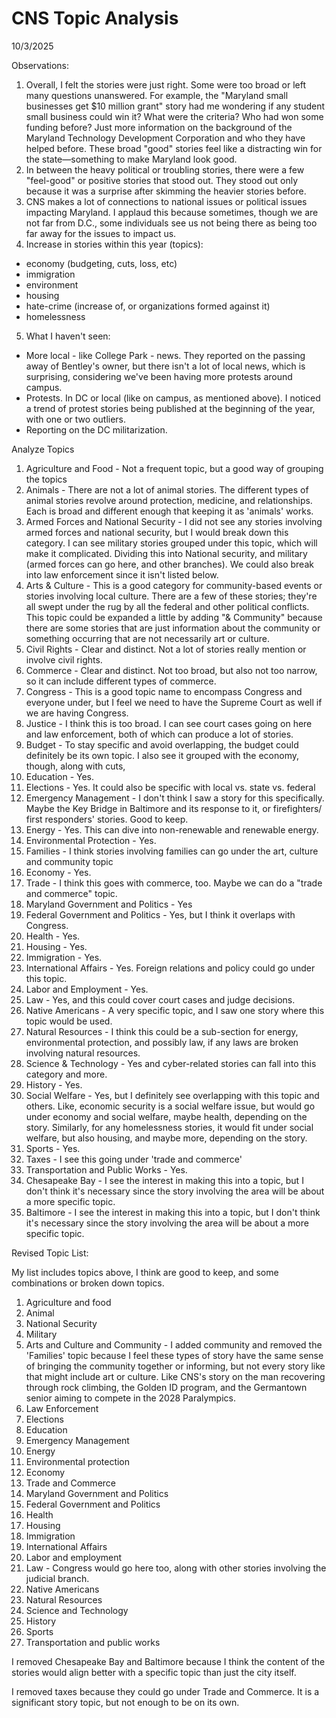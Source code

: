 # CNS Topic Analysis 
10/3/2025

Observations:
1. Overall, I felt the stories were just right. Some were too broad or left many questions unanswered. For example, the "Maryland small businesses get $10 million grant" story had me wondering if any student small business could win it? What were the criteria? Who had won some funding before? Just more information on the background of the Maryland Technology Development Corporation and who they have helped before. These broad "good" stories feel like a distracting win for the state—something to make Maryland look good. 
2. In between the heavy political or troubling stories, there were a few "feel-good" or positive stories that stood out. They stood out only because it was a surprise after skimming the heavier stories before. 
3. CNS makes a lot of connections to national issues or political issues impacting Maryland. I applaud this because sometimes, though we are not far from D.C., some individuals see us not being there as being too far away for the issues to impact us. 
4. Increase in stories within this year (topics):
- economy (budgeting, cuts, loss, etc)
- immigration
- environment
- housing
- hate-crime (increase of, or organizations formed against it)
- homelessness 
5. What I haven't seen:
- More local - like College Park - news. They reported on the passing away of Bentley's owner, but there isn't a lot of local news, which is surprising, considering we've been having more protests around campus. 
- Protests. In DC or local (like on campus, as mentioned above). I noticed a trend of protest stories being published at the beginning of the year, with one or two outliers.
- Reporting on the DC militarization. 

Analyze Topics
1. Agriculture and Food - Not a frequent topic, but a good way of grouping the topics 
2. Animals - There are not a lot of animal stories. The different types of animal stories revolve around protection, medicine, and relationships. Each is broad and different enough that keeping it as 'animals' works. 
3. Armed Forces and National Security - I did not see any stories involving armed forces and national security, but I would break down this category. I can see military stories grouped under this topic, which will make it complicated. Dividing this into National security, and military (armed forces can go here, and other branches). We could also break into law enforcement since it isn't listed below.
4. Arts & Culture - This is a good category for community-based events or stories involving local culture. There are a few of these stories; they're all swept under the rug by all the federal and other political conflicts. This topic could be expanded a little by adding "& Community" because there are some stories that are just information about the community or something occurring that are not necessarily art or culture. 
5. Civil Rights - Clear and distinct. Not a lot of stories really mention or involve civil rights.
6. Commerce - Clear and distinct. Not too broad, but also not too narrow, so it can include different types of commerce. 
7. Congress - This is a good topic name to encompass Congress and everyone under, but I feel we need to have the Supreme Court as well if we are having Congress. 
8. Justice - I think this is too broad. I can see court cases going on here and law enforcement, both of which can produce a lot of stories.
9. Budget - To stay specific and avoid overlapping, the budget could definitely be its own topic. I also see it grouped with the economy, though, along with cuts,  
10. Education - Yes.
11. Elections - Yes. It could also be specific with local vs. state vs. federal
12. Emergency Management - I don't think I saw a story for this specifically. Maybe the Key Bridge in Baltimore and its response to it, or firefighters/ first responders' stories. Good to keep.
13. Energy - Yes. This can dive into non-renewable and renewable energy. 
14. Environmental Protection - Yes. 
15. Families - I think stories involving families can go under the art, culture and community topic
16. Economy - Yes. 
17. Trade - I think this goes with commerce, too. Maybe we can do a "trade and commerce" topic. 
18. Maryland Government and Politics - Yes
19. Federal Government and Politics - Yes, but I think it overlaps with Congress. 
20. Health - Yes. 
21. Housing - Yes. 
22. Immigration - Yes. 
23. International Affairs - Yes. Foreign relations and policy could go under this topic. 
24. Labor and Employment - Yes. 
25. Law - Yes, and this could cover court cases and judge decisions.
26. Native Americans - A very specific topic, and I saw one story where this topic would be used.
27. Natural Resources - I think this could be a sub-section for energy, environmental protection, and possibly law, if any laws are broken involving natural resources. 
28. Science & Technology - Yes and cyber-related stories can fall into this category and more.
29. History - Yes.
30. Social Welfare - Yes, but I definitely see overlapping with this topic and others. Like, economic security is a social welfare issue, but would go under economy and social welfare, maybe health, depending on the story. Similarly, for any homelessness stories, it would fit under social welfare, but also housing, and maybe more, depending on the story. 
31. Sports - Yes. 
32. Taxes - I see this going under 'trade and commerce'
33. Transportation and Public Works - Yes. 
34. Chesapeake Bay - I see the interest in making this into a topic, but I don't think it's necessary since the story involving the area will be about a more specific topic. 
35. Baltimore - I see the interest in making this into a topic, but I don't think it's necessary since the story involving the area will be about a more specific topic. 


Revised Topic List:

My list includes topics above, I think are good to keep, and some combinations or broken down topics. 

1. Agriculture and food
2. Animal
3. National Security
4. Military
5. Arts and Culture and Community - I added community and removed the 'Families' topic because I feel these types of story have the same sense of bringing the community together or informing, but not every story like that might include art or culture. Like CNS's story on the man recovering through rock climbing, the Golden ID program, and the Germantown senior aiming to compete in the 2028 Paralympics.
6. Law Enforcement
7. Elections 
8. Education 
9. Emergency Management
10. Energy
11. Environmental protection
12. Economy 
13. Trade and Commerce 
14. Maryland Government and Politics
15. Federal Government and Politics
16. Health 
17. Housing 
18. Immigration 
19. International Affairs
20. Labor and employment 
21. Law - Congress would go here too, along with other stories involving the judicial branch. 
22. Native Americans 
23. Natural Resources
24. Science and Technology 
25. History
26. Sports
27. Transportation and public works

I removed Chesapeake Bay and Baltimore because I think the content of the stories would align better with a specific topic than just the city itself. 

I removed taxes because they could go under Trade and Commerce. It is a significant story topic, but not enough to be on its own. 
